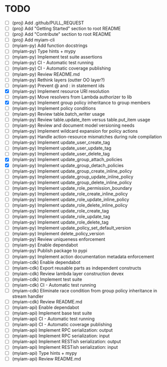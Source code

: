 # TODO

- [ ] (proj) Add .github/PULL_REQUEST
- [ ] (proj) Add "Getting Started" section to root README
- [ ] (proj) Add "Contribute" section to root README
- [ ] (proj) Add myiam-cli
- [ ] (myiam-py) Add function docstrings
- [ ] (myiam-py) Type hints + mypy
- [ ] (myiam-py) Implement test suite assertions
- [ ] (myiam-py) CI - Automatic test running
- [ ] (myiam-py) CI - Automatic coverage publishing
- [ ] (myiam-py) Review README.md
- [ ] (myiam-py) Rethink layers (outter OO layer?)
- [ ] (myiam-py) Prevent @ and : in statement ids
- [x] (myiam-py) Implement resource URI resolution
- [ ] (myiam-py) Move resolvers from Lambda authorizer to lib
- [x] (myiam-py) Implement group policy inheritance to group members
- [ ] (myiam-py) Implement policy conditions
- [ ] (myiam-py) Review table.batch_writer usage
- [ ] (myiam-py) Review table.update_item versus table.put_item usage
- [ ] (myiam-py) Review and document model versioning needs
- [ ] (myiam-py) Implement wildcard expansion for policy actions
- [ ] (myiam-py) Handle action-resource mismatches during rule compilation
- [ ] (myiam-py) Implement update_user_create_tag
- [ ] (myiam-py) Implement update_user_update_tag
- [ ] (myiam-py) Implement update_user_delete_tag
- [x] (myiam-py) Implement update_group_attach_policies
- [x] (myiam-py) Implement update_group_detach_policies
- [ ] (myiam-py) Implement update_group_create_inline_policy
- [ ] (myiam-py) Implement update_group_update_inline_policy
- [ ] (myiam-py) Implement update_group_delete_inline_policy
- [ ] (myiam-py) Implement update_role_permission_boundary
- [ ] (myiam-py) Implement update_role_create_inline_policy
- [ ] (myiam-py) Implement update_role_update_inline_policy
- [ ] (myiam-py) Implement update_role_delete_inline_policy
- [ ] (myiam-py) Implement update_role_create_tag
- [ ] (myiam-py) Implement update_role_update_tag
- [ ] (myiam-py) Implement update_role_delete_tag
- [ ] (myiam-py) Implement update_policy_set_default_version
- [ ] (myiam-py) Implement delete_policy_version
- [ ] (myiam-py) Review uniqueness enforcement
- [ ] (myiam-py) Enable dependabot
- [ ] (myiam-py) Publish package to pypi
- [ ] (myiam-py) Implement action documentation metadata enforcement
- [ ] (myiam-cdk) Enable dependabot
- [ ] (myiam-cdk) Export reusable parts as independent constructs
- [ ] (myiam-cdk) Review lambda layer construction devex
- [ ] (myiam-cdk) Implement test suite
- [ ] (myiam-cdk) CI - Automatic test running
- [ ] (myiam-cdk) Eliminate race condition from group policy inheritance in stream handler
- [ ] (myiam-cdk) Review README.md
- [ ] (myiam-api) Enable dependabot
- [ ] (myiam-api) Implement base test suite
- [ ] (myiam-api) CI - Automatic test running
- [ ] (myiam-api) CI - Automatic coverage publishing
- [ ] (myiam-api) Implement RPC serialization: output
- [ ] (myiam-api) Implement RPC serialization: input
- [ ] (myiam-api) Implement RESTish serialization: output
- [ ] (myiam-api) Implement RESTish serialization: input
- [ ] (myiam-api) Type hints + mypy
- [ ] (myiam-api) Review README.md
